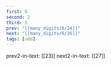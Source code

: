 ```yaml
---
first: 6
second: 2
third: 5
prev: "[[many_digits/6/24]]"
next: "[[many_digits/6/26]]"
tags: [odd]
---
```

prev2-in-text: [[23]]
next2-in-text: [[27]]
